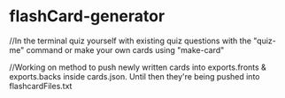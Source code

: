 # flashCard-generator

//In the terminal quiz yourself with existing quiz questions with the "quiz-me" command or make your own cards using "make-card"

//Working on method to push newly written cards into exports.fronts & exports.backs inside cards.json. Until then they're being pushed into flashcardFiles.txt 